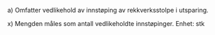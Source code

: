 a) Omfatter vedlikehold av innstøping av rekkverksstolpe i utsparing.

x) Mengden måles som antall vedlikeholdte innstøpinger. Enhet: stk

